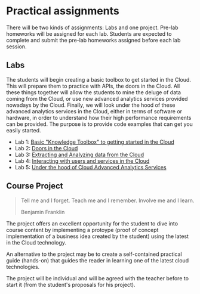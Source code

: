 # Practical assignments

There will be two kinds of assignments: Labs and one project. Pre-lab homeworks will be assigned for each lab. Students are expected to complete and submit the pre-lab homeworks assigned before each lab session.

## Labs
The students will begin creating a basic toolbox to get started in the Cloud. This will prepare them to practice with APIs, the doors in the Cloud. All these things together will allow the students to mine the deluge of data coming from the Cloud, or use new advanced analytics services provided nowadays by the Cloud. Finally, we will look under the hood of these advanced analytics services in the Cloud, either in terms of software or hardware, in order to understand how their high performance requirements can be provided. The purpose is
to provide code examples that can get you easily started.

- Lab 1: [Basic "Knowledge Toolbox" to getting started in the Cloud][Lab1]
- Lab 2: [Doors in the Cloud][Lab2]
- Lab 3: [Extracting and Analyzing data from the Cloud][Lab3]
- Lab 4: [Interacting with users and services in the Cloud][Lab4]
- Lab 5: [Under the hood of Cloud Advanced Analytics Services][Lab5]

[Lab1]: https://github.com/jorditorresBCN/Assignments/blob/master/Lab01.md
[Lab2]: https://github.com/jorditorresBCN/Assignments/blob/master/Lab02.md
[Lab3]: https://github.com/jorditorresBCN/Assignments/blob/master/Lab03.md
[Lab4]: https://github.com/jorditorresBCN/Assignments/blob/master/Lab04.md
[Lab5]: https://github.com/jorditorresBCN/Assignments/blob/master/Lab05.md

## Course Project

>Tell me and I forget. Teach me and I remember. Involve me and I learn.
>
>Benjamin Franklin

The project offers an excellent opportunity for the student to dive into course content by implementing a protoype (proof of concept implementation of a business idea created by the student) using the latest in the Cloud technology. 

An alternative to the project may be to create a self-contained practical guide (hands-on) that guides the reader in learning one of the latest cloud technologies. 

The project will be individual and will be agreed with the teacher before to start it (from the student's proposals for his project). 
